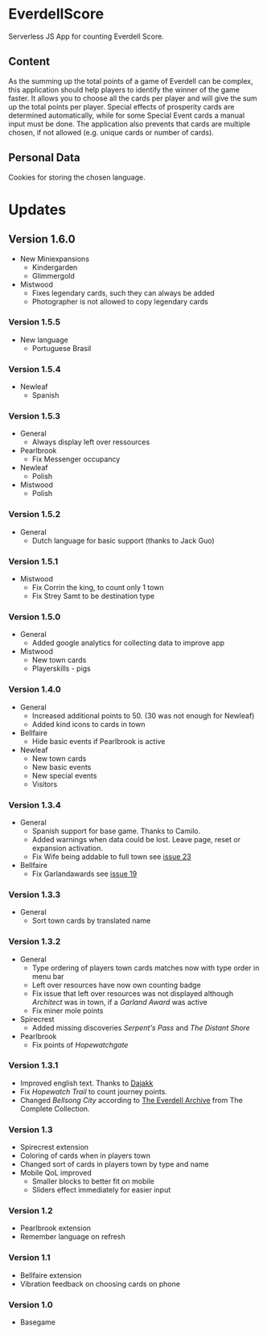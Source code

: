 # EverdellScore
Serverless JS App for counting Everdell Score.

## Content
As the summing up the total points of a game of Everdell can be complex, this application should help players to identify the winner of the game faster.
It allows you to choose all the cards per player and will give the sum up the total points per player. Special effects of prosperity cards are determined automatically, while for some Special Event cards a manual input must be done.
The application also prevents that cards are multiple chosen, if not allowed (e.g. unique cards or number of cards).

## Personal Data
Cookies for storing the chosen language.

# Updates

## Version 1.6.0
* New Miniexpansions
  * Kindergarden
  * Glimmergold
* Mistwood
  * Fixes legendary cards, such they can always be added
  * Photographer is not allowed to copy legendary cards

### Version 1.5.5
* New language
  * Portuguese Brasil

### Version 1.5.4
* Newleaf
  * Spanish

### Version 1.5.3
* General
  * Always display left over ressources
* Pearlbrook
  * Fix Messenger occupancy
* Newleaf
  * Polish
* Mistwood
  * Polish

### Version 1.5.2
* General
  * Dutch language for basic support (thanks to Jack Guo)

### Version 1.5.1
* Mistwood
  * Fix Corrin the king, to count only 1 town
  * Fix Strey Samt to be destination type

### Version 1.5.0
* General
  * Added google analytics for collecting data to improve app
* Mistwood
  * New town cards
  * Playerskills - pigs

### Version 1.4.0
* General
  * Increased additional points to 50. (30 was not enough for Newleaf)
  * Added kind icons to cards in town
* Bellfaire
  * Hide basic events if Pearlbrook is active
* Newleaf
  * New town cards
  * New basic events
  * New special events
  * Visitors

### Version 1.3.4
* General
  * Spanish support for base game. Thanks to Camilo.
  * Added warnings when data could be lost. Leave page, reset or expansion activation.
  * Fix Wife being addable to full town see [issue 23](../../issues/23)
* Bellfaire
  * Fix Garlandawards see [issue 19](../../issues/19)

### Version 1.3.3
* General
  * Sort town cards by translated name

### Version 1.3.2
* General 
  * Type ordering of players town cards matches now with type order in menu bar
  * Left over resources have now own counting badge
  * Fix issue that left over resources was not displayed although *Architect* was in town, if a *Garland Award* was active
  * Fix miner mole points
* Spirecrest 
  * Added missing discoveries _Serpent's Pass_ and _The Distant Shore_
* Pearlbrook
  * Fix points of *Hopewatchgate*

### Version 1.3.1
* Improved english text. Thanks to [Dajakk](https://github.com/Dajakk)
* Fix _Hopewatch Trail_ to count journey points.
* Changed _Bellsong City_ according to [The Everdell Archive](https://cdn.shopify.com/s/files/1/0559/8245/6947/files/The_Everdell_Archive_web_res.pdf) from The Complete Collection.

### Version 1.3
* Spirecrest extension
* Coloring of cards when in players town
* Changed sort of cards in players town by type and name
* Mobile QoL improved
  * Smaller blocks to better fit on mobile
  * Sliders effect immediately for easier input
  
### Version 1.2
* Pearlbrook extension
* Remember language on refresh
  
### Version 1.1 
* Bellfaire extension
* Vibration feedback on choosing cards on phone
   
### Version 1.0
* Basegame
